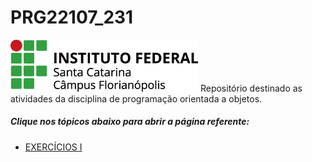 # PRG22107_231
<img src="./Imagens/ifsc.png" width="300">
Repositório destinado as atividades da disciplina de programação orientada a objetos.

##### Clique nos tópicos abaixo para abrir a página referente:

* [EXERCÍCIOS I](https://github.com/jaojao7/PRG22107/blob/main/ex1.md)
